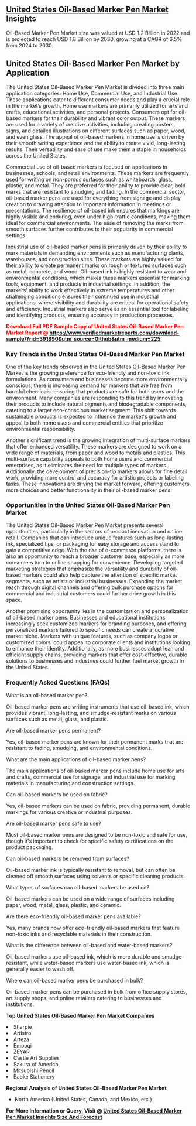 <h2><a href="https://www.verifiedmarketreports.com/download-sample/?rid=391890&amp;utm_source=Github&amp;utm_medium=225" target="_blank">United States Oil-Based Marker Pen Market</a> Insights</h2><p>Oil-Based Marker Pen Market size was valued at USD 1.2 Billion in 2022 and is projected to reach USD 1.8 Billion by 2030, growing at a CAGR of 6.5% from 2024 to 2030.</p><p> <h2>United States Oil-Based Marker Pen Market by Application</h2> <p>The United States Oil-Based Marker Pen Market is divided into three main application categories: Home Use, Commercial Use, and Industrial Use. These applications cater to different consumer needs and play a crucial role in the market’s growth. Home use markers are primarily utilized for arts and crafts, educational activities, and personal projects. Consumers opt for oil-based markers for their durability and vibrant color output. These markers are used for a variety of creative activities, including creating posters, signs, and detailed illustrations on different surfaces such as paper, wood, and even glass. The appeal of oil-based markers in home use is driven by their smooth writing experience and the ability to create vivid, long-lasting results. Their versatility and ease of use make them a staple in households across the United States. <p>Commercial use of oil-based markers is focused on applications in businesses, schools, and retail environments. These markers are frequently used for writing on non-porous surfaces such as whiteboards, glass, plastic, and metal. They are preferred for their ability to provide clear, bold marks that are resistant to smudging and fading. In the commercial sector, oil-based marker pens are used for everything from signage and display creation to drawing attention to important information in meetings or presentations. The resilience of oil-based ink ensures that markings are highly visible and enduring, even under high-traffic conditions, making them ideal for commercial environments. The ease of removing the marks from smooth surfaces further contributes to their popularity in commercial settings. <p>Industrial use of oil-based marker pens is primarily driven by their ability to mark materials in demanding environments such as manufacturing plants, warehouses, and construction sites. These markers are highly valued for their ability to create permanent marks on rough or textured surfaces such as metal, concrete, and wood. Oil-based ink is highly resistant to wear and environmental conditions, which makes these markers essential for marking tools, equipment, and products in industrial settings. In addition, the markers' ability to work effectively in extreme temperatures and other challenging conditions ensures their continued use in industrial applications, where visibility and durability are critical for operational safety and efficiency. Industrial markers also serve as an essential tool for labeling and identifying products, ensuring accuracy in production processes. <p><b><p><span class=""><span style="color: #ff0000;"><strong>Download Full PDF Sample Copy of United States Oil-Based Marker Pen Market Report</strong> @ </span><a href="https://www.verifiedmarketreports.com/download-sample/?rid=391890&amp;utm_source=Github&amp;utm_medium=225" target="_blank">https://www.verifiedmarketreports.com/download-sample/?rid=391890&amp;utm_source=Github&amp;utm_medium=225</a></span></p></b></p> <h3>Key Trends in the United States Oil-Based Marker Pen Market</h3> <p>One of the key trends observed in the United States Oil-Based Marker Pen Market is the growing preference for eco-friendly and non-toxic ink formulations. As consumers and businesses become more environmentally conscious, there is increasing demand for markers that are free from harmful chemicals, ensuring that products are safe for both users and the environment. Many companies are responding to this trend by innovating their products to include natural pigments and biodegradable components, catering to a larger eco-conscious market segment. This shift towards sustainable products is expected to influence the market's growth and appeal to both home users and commercial entities that prioritize environmental responsibility. <p>Another significant trend is the growing integration of multi-surface markers that offer enhanced versatility. These markers are designed to work on a wide range of materials, from paper and wood to metals and plastics. This multi-surface capability appeals to both home users and commercial enterprises, as it eliminates the need for multiple types of markers. Additionally, the development of precision-tip markers allows for fine detail work, providing more control and accuracy for artistic projects or labeling tasks. These innovations are driving the market forward, offering customers more choices and better functionality in their oil-based marker pens. <h3>Opportunities in the United States Oil-Based Marker Pen Market</h3> <p>The United States Oil-Based Marker Pen Market presents several opportunities, particularly in the sectors of product innovation and online retail. Companies that can introduce unique features such as long-lasting ink, specialized tips, or packaging for easy storage and access stand to gain a competitive edge. With the rise of e-commerce platforms, there is also an opportunity to reach a broader customer base, especially as more consumers turn to online shopping for convenience. Developing targeted marketing strategies that emphasize the versatility and durability of oil-based markers could also help capture the attention of specific market segments, such as artists or industrial businesses. Expanding the market reach through digital channels and offering bulk purchase options for commercial and industrial customers could further drive growth in this space. <p>Another promising opportunity lies in the customization and personalization of oil-based marker pens. Businesses and educational institutions increasingly seek customized markers for branding purposes, and offering personalized markers tailored to specific needs can create a lucrative market niche. Markers with unique features, such as company logos or customized colors, could appeal to corporate clients and institutions looking to enhance their identity. Additionally, as more businesses adopt lean and efficient supply chains, providing markers that offer cost-effective, durable solutions to businesses and industries could further fuel market growth in the United States. <h3>Frequently Asked Questions (FAQs)</h3> <p>What is an oil-based marker pen?</p> <p>Oil-based marker pens are writing instruments that use oil-based ink, which provides vibrant, long-lasting, and smudge-resistant marks on various surfaces such as metal, glass, and plastic.</p> <p>Are oil-based marker pens permanent?</p> <p>Yes, oil-based marker pens are known for their permanent marks that are resistant to fading, smudging, and environmental conditions.</p> <p>What are the main applications of oil-based marker pens?</p> <p>The main applications of oil-based marker pens include home use for arts and crafts, commercial use for signage, and industrial use for marking materials in manufacturing and construction settings.</p> <p>Can oil-based markers be used on fabric?</p> <p>Yes, oil-based markers can be used on fabric, providing permanent, durable markings for various creative or industrial purposes.</p> <p>Are oil-based marker pens safe to use?</p> <p>Most oil-based marker pens are designed to be non-toxic and safe for use, though it's important to check for specific safety certifications on the product packaging.</p> <p>Can oil-based markers be removed from surfaces?</p> <p>Oil-based marker ink is typically resistant to removal, but can often be cleaned off smooth surfaces using solvents or specific cleaning products.</p> <p>What types of surfaces can oil-based markers be used on?</p> <p>Oil-based markers can be used on a wide range of surfaces including paper, wood, metal, glass, plastic, and ceramic.</p> <p>Are there eco-friendly oil-based marker pens available?</p> <p>Yes, many brands now offer eco-friendly oil-based markers that feature non-toxic inks and recyclable materials in their construction.</p> <p>What is the difference between oil-based and water-based markers?</p> <p>Oil-based markers use oil-based ink, which is more durable and smudge-resistant, while water-based markers use water-based ink, which is generally easier to wash off.</p> <p>Where can oil-based marker pens be purchased in bulk?</p> <p>Oil-based marker pens can be purchased in bulk from office supply stores, art supply shops, and online retailers catering to businesses and institutions.</p> </p><p><strong>Top United States Oil-Based Marker Pen Market Companies</strong></p><div data-test-id=""><p><li>Sharpie</li><li> Artistro</li><li> Arteza</li><li> Emooqi</li><li> ZEYAR</li><li> Castle Art Supplies</li><li> Sakura of America</li><li> Mitsubishi Pencil</li><li> Baoke Stationery</li></p><div><strong>Regional Analysis of&nbsp;United States Oil-Based Marker Pen Market</strong></div><ul><li dir="ltr"><p dir="ltr">North America&nbsp;(United States, Canada, and Mexico, etc.)</p></li></ul><p><strong>For More Information or Query, Visit @&nbsp;</strong><strong><a href="https://www.verifiedmarketreports.com/product/oil-based-marker-pen-market/?utm_source=Github&amp;utm_medium=225" target="_blank">United States Oil-Based Marker Pen Market Insights Size And Forecast</a></strong></p></div>
